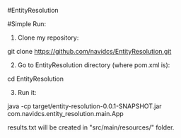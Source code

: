 #EntityResolution

#Simple Run:


1) Clone my repository:

git clone https://github.com/navidcs/EntityResolution.git

2) Go to EntityResolution directory (where pom.xml is):

cd EntityResolution

3) Run it:

java -cp target/entity-resolution-0.0.1-SNAPSHOT.jar com.navidcs.entity_resolution.main.App

results.txt will be created in "src/main/resources/" folder.
